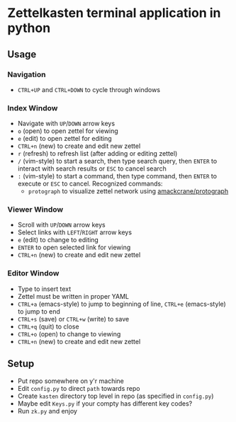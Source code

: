 # Zettelkasten terminal application in python

## Usage

### Navigation

- `CTRL+UP` and `CTRL+DOWN` to cycle through windows

### Index Window

- Navigate with `UP`/`DOWN` arrow keys
- `o` (open) to open zettel for viewing
- `e` (edit) to open zettel for editing
- `CTRL+n` (new) to create and edit new zettel
- `r` (refresh) to refresh list (after adding or editing zettel)
- `/` (vim-style) to start a search, then type search query, then `ENTER` to interact with search results or `ESC` to cancel search
- `:` (vim-style) to start a command, then type command, then `ENTER` to execute or `ESC` to cancel. Recognized commands:
    - `protograph` to visualize zettel network using [amackcrane/protograph](https://github.com/amackcrane/protograph)

### Viewer Window

- Scroll with `UP`/`DOWN` arrow keys
- Select links with `LEFT`/`RIGHT` arrow keys
- `e` (edit) to change to editing
- `ENTER` to open selected link for viewing
- `CTRL+n` (new) to create and edit new zettel

### Editor Window

- Type to insert text
- Zettel must be written in proper YAML
- `CTRL+a` (emacs-style) to jump to beginning of line, `CTRL+e` (emacs-style) to jump to end
- `CTRL+s` (save) or `CTRL+w` (write) to save
- `CTRL+q` (quit) to close
- `CTRL+o` (open) to change to viewing
- `CTRL+n` (new) to create and edit new zettel

## Setup

- Put repo somewhere on y'r machine
- Edit `config.py` to direct `path` towards repo
- Create `kasten` directory top level in repo (as specified in `config.py`)
- Maybe edit `Keys.py` if your compty has different key codes?
- Run `zk.py` and enjoy
